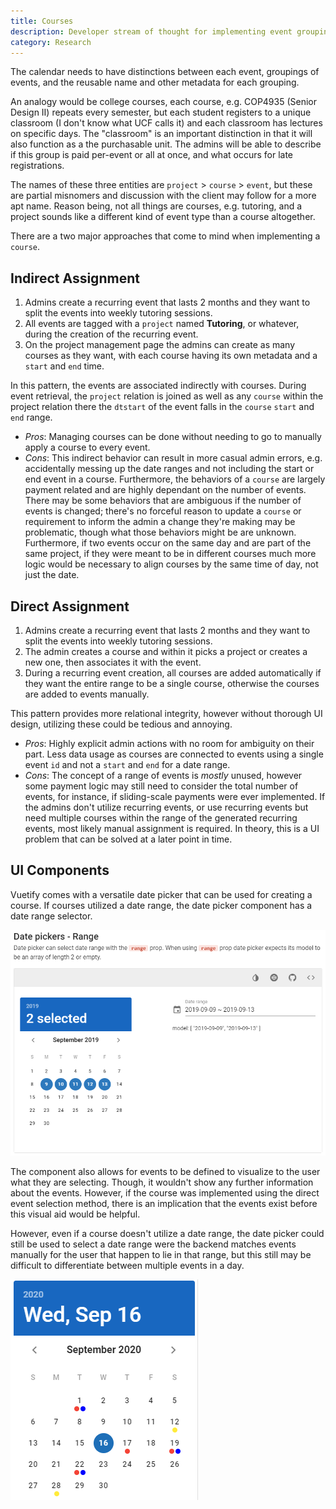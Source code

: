 ```yaml
---
title: Courses
description: Developer stream of thought for implementing event groupings.
category: Research
---
```


The calendar needs to have distinctions between each event, groupings of events, and the reusable name and other metadata for each grouping.

An analogy would be college courses, each course, e.g. COP4935 (Senior Design II) repeats every semester, but each student registers to a unique classroom (I don't know what UCF calls it) and each classroom has lectures on specific days. The "classroom" is an important distinction in that it will also function as a the purchasable unit. The admins will be able to describe if this group is paid per-event or all at once, and what occurs for late registrations.

The names of these three entities are `project` > `course` > `event`, but these are partial misnomers and discussion with the client may follow for a more apt name. Reason being, not all things are courses, e.g. tutoring, and a project sounds like a different kind of event type than a course altogether.

There are a two major approaches that come to mind when implementing a `course`.

## Indirect Assignment

1. Admins create a recurring event that lasts 2 months and they want to split the events into weekly tutoring sessions.
2. All events are tagged with a `project` named **Tutoring**, or whatever, during the creation of the recurring event.
3. On the project management page the admins can create as many courses as they want, with each course having its own metadata and a `start` and `end` time.

In this pattern, the events are associated indirectly with courses. During event retrieval, the `project` relation is joined as well as any `course` within the project relation there the `dtstart` of the event falls in the `course` `start` and `end` range.

- _Pros_: Managing courses can be done without needing to go to manually apply a course to every event.
- _Cons_: This indirect behavior can result in more casual admin errors, e.g. accidentally messing up the date ranges and not including the start or end event in a course. Furthermore, the behaviors of a `course` are largely payment related and are highly dependant on the number of events. There may be some behaviors that are ambiguous if the number of events is changed; there's no forceful reason to update a `course` or requirement to inform the admin a change they're making may be problematic, though what those behaviors might be are unknown. Furthermore, if two events occur on the same day and are part of the same project, if they were meant to be in different courses much more logic would be necessary to align courses by the same time of day, not just the date.

## Direct Assignment

1. Admins create a recurring event that lasts 2 months and they want to split the events into weekly tutoring sessions.
2. The admin creates a course and within it picks a project or creates a new one, then associates it with the event.
3. During a recurring event creation, all courses are added automatically if they want the entire range to be a single course, otherwise the courses are added to events manually.

This pattern provides more relational integrity, however without thorough UI design, utilizing these could be tedious and annoying.

- _Pros_: Highly explicit admin actions with no room for ambiguity on their part. Less data usage as courses are connected to events using a single event `id` and not a `start` and `end` for a date range.
- _Cons_: The concept of a range of events is _mostly_ unused, however some payment logic may still need to consider the total number of events, for instance, if sliding-scale payments were ever implemented. If the admins don't utilize recurring events, or use recurring events but need multiple courses within the range of the generated recurring events, most likely manual assignment is required. In theory, this is a UI problem that can be solved at a later point in time.

## UI Components

Vuetify comes with a versatile date picker that can be used for creating a course. If courses utilized a date range, the date picker component has a date range selector.

<img src="/images/notes/date-range-picker.png" />

The component also allows for events to be defined to visualize to the user what they are selecting. Though, it wouldn't show any further information about the events. However, if the course was implemented using the direct event selection method, there is an implication that the events exist before this visual aid would be helpful.

However, even if a course doesn't utilize a date range, the date picker could still be used to select a date range were the backend matches events manually for the user that happen to lie in that range, but this still may be difficult to differentiate between multiple events in a day.

<img src="/images/notes/picker-with-events.png" />
